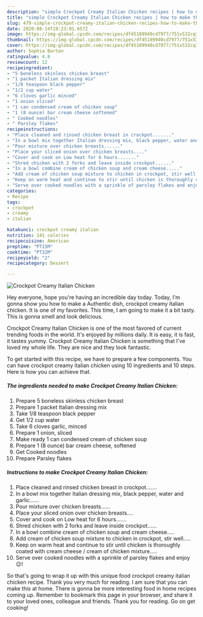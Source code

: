 ```yaml
---
description: "simple Crockpot Creamy Italian Chicken recipes | how to make the best Crockpot Creamy Italian Chicken"
title: "simple Crockpot Creamy Italian Chicken recipes | how to make the best Crockpot Creamy Italian Chicken"
slug: 479-simple-crockpot-creamy-italian-chicken-recipes-how-to-make-the-best-crockpot-creamy-italian-chicken
date: 2020-08-14T19:23:01.657Z
image: https://img-global.cpcdn.com/recipes/df45189940cd7977/751x532cq70/crockpot-creamy-italian-chicken-recipe-main-photo.jpg
thumbnail: https://img-global.cpcdn.com/recipes/df45189940cd7977/751x532cq70/crockpot-creamy-italian-chicken-recipe-main-photo.jpg
cover: https://img-global.cpcdn.com/recipes/df45189940cd7977/751x532cq70/crockpot-creamy-italian-chicken-recipe-main-photo.jpg
author: Sophia Barton
ratingvalue: 4.8
reviewcount: 12
recipeingredient:
- "5 boneless skinless chicken breast"
- "1 packet Italian dressing mix"
- "1/8 teaspoon black pepper"
- "1/2 cup water"
- "6 cloves garlic minced"
- "1 onion sliced"
- "1 can condensed cream of chicken soup"
- "1 (8 ounce) bar cream cheese softened"
- " Cooked noodles"
- " Parsley flakes"
recipeinstructions:
- "Place cleaned and rinsed chicken breast in crockpot......."
- "In a bowl mix together Italian dressing mix, black pepper, water and garlic......"
- "Pour mixture over chicken breasts......"
- "Place your sliced onion over chicken breasts...."
- "Cover and cook on Low heat for 6 hours......."
- "Shred chicken with 2 forks and leave inside crockpot......"
- "In a bowl combine cream of chicken soup and cream cheese....."
- "Add cream of chicken soup mixture to chicken in crockpot, stir well....."
- "Keep on warm heat and continue to stir until chicken is thoroughly coated with cream cheese / cream of chicken mixture....."
- "Serve over cooked noodles with a sprinkle of parsley flakes and enjoy 😉!"
categories:
- Recipe
tags:
- crockpot
- creamy
- italian

katakunci: crockpot creamy italian 
nutrition: 141 calories
recipecuisine: American
preptime: "PT15M"
cooktime: "PT32M"
recipeyield: "2"
recipecategory: Dessert

---
```



![Crockpot Creamy Italian Chicken](https://img-global.cpcdn.com/recipes/df45189940cd7977/751x532cq70/crockpot-creamy-italian-chicken-recipe-main-photo.jpg)

Hey everyone, hope you're having an incredible day today. Today, I'm gonna show you how to make a Authentic dish, crockpot creamy italian chicken. It is one of my favorites. This time, I am going to make it a bit tasty. This is gonna smell and look delicious.



Crockpot Creamy Italian Chicken is one of the most favored of current trending foods in the world. It's enjoyed by millions daily. It is easy, it is fast, it tastes yummy. Crockpot Creamy Italian Chicken is something that I've loved my whole life. They are nice and they look fantastic.


To get started with this recipe, we have to prepare a few components. You can have crockpot creamy italian chicken using 10 ingredients and 10 steps. Here is how you can achieve that.

<!--inarticleads1-->

##### The ingredients needed to make Crockpot Creamy Italian Chicken:

1. Prepare 5 boneless skinless chicken breast
1. Prepare 1 packet Italian dressing mix
1. Take 1/8 teaspoon black pepper
1. Get 1/2 cup water
1. Take 6 cloves garlic, minced
1. Prepare 1 onion, sliced
1. Make ready 1 can condensed cream of chicken soup
1. Prepare 1 (8 ounce) bar cream cheese, softened
1. Get  Cooked noodles
1. Prepare  Parsley flakes




<!--inarticleads2-->

##### Instructions to make Crockpot Creamy Italian Chicken:

1. Place cleaned and rinsed chicken breast in crockpot.......
1. In a bowl mix together Italian dressing mix, black pepper, water and garlic......
1. Pour mixture over chicken breasts......
1. Place your sliced onion over chicken breasts....
1. Cover and cook on Low heat for 6 hours.......
1. Shred chicken with 2 forks and leave inside crockpot......
1. In a bowl combine cream of chicken soup and cream cheese.....
1. Add cream of chicken soup mixture to chicken in crockpot, stir well.....
1. Keep on warm heat and continue to stir until chicken is thoroughly coated with cream cheese / cream of chicken mixture.....
1. Serve over cooked noodles with a sprinkle of parsley flakes and enjoy 😉!




So that's going to wrap it up with this unique food crockpot creamy italian chicken recipe. Thank you very much for reading. I am sure that you can make this at home. There is gonna be more interesting food in home recipes coming up. Remember to bookmark this page in your browser, and share it to your loved ones, colleague and friends. Thank you for reading. Go on get cooking!
